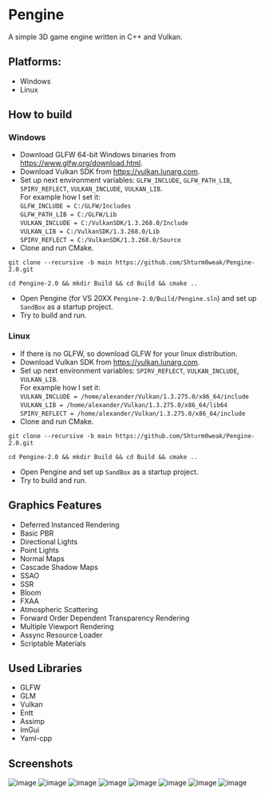 # **Pengine**
A simple 3D game engine written in C++ and Vulkan.

## **Platforms:**
* Windows
* Linux

## **How to build**
### **Windows**
* Download GLFW 64-bit Windows binaries from https://www.glfw.org/download.html.
* Download Vulkan SDK from https://vulkan.lunarg.com.
* Set up next environment variables: `GLFW_INCLUDE`, `GLFW_PATH_LIB`, `SPIRV_REFLECT`, `VULKAN_INCLUDE`, `VULKAN_LIB`.\
For example how I set it:\
`GLFW_INCLUDE = C:/GLFW/Includes`\
`GLFW_PATH_LIB = C:/GLFW/Lib`\
`VULKAN_INCLUDE = C:/VulkanSDK/1.3.268.0/Include`\
`VULKAN_LIB = C:/VulkanSDK/1.3.268.0/Lib`\
`SPIRV_REFLECT = C:/VulkanSDK/1.3.268.0/Source`
* Clone and run CMake.
```
git clone --recursive -b main https://github.com/Shturm0weak/Pengine-2.0.git
```
```
cd Pengine-2.0 && mkdir Build && cd Build && cmake ..
```
* Open Pengine (for VS 20XX `Pengine-2.0/Build/Pengine.sln`) and set up `SandBox` as a startup project.
* Try to build and run.

### **Linux**
* If there is no GLFW, so download GLFW for your linux distribution.
* Download Vulkan SDK from https://vulkan.lunarg.com.
* Set up next environment variables: `SPIRV_REFLECT`, `VULKAN_INCLUDE`, `VULKAN_LIB`.\
For example how I set it:\
`VULKAN_INCLUDE = /home/alexander/Vulkan/1.3.275.0/x86_64/include`\
`VULKAN_LIB = /home/alexander/Vulkan/1.3.275.0/x86_64/lib64`\
`SPIRV_REFLECT = /home/alexander/Vulkan/1.3.275.0/x86_64/include`
* Clone and run CMake.
```
git clone --recursive -b main https://github.com/Shturm0weak/Pengine-2.0.git
```
```
cd Pengine-2.0 && mkdir Build && cd Build && cmake ..
```
* Open Pengine and set up `SandBox` as a startup project.
* Try to build and run.

## **Graphics Features**
* Deferred Instanced Rendering
* Basic PBR
* Directional Lights
* Point Lights
* Normal Maps
* Cascade Shadow Maps
* SSAO
* SSR
* Bloom
* FXAA
* Atmospheric Scattering
* Forward Order Dependent Transparency Rendering
* Multiple Viewport Rendering
* Assync Resource Loader
* Scriptable Materials

## **Used Libraries**
* GLFW
* GLM
* Vulkan
* Entt
* Assimp
* ImGui
* Yaml-cpp

## **Screenshots**
![image](https://github.com/user-attachments/assets/f1cff851-3218-4c87-ab61-abc023539da0)
![image](https://github.com/user-attachments/assets/9f742be0-1fba-4466-9e50-87294011cba3)
![image](https://github.com/user-attachments/assets/eb2f3c0e-3a5d-4883-8825-3ad99b871cf8)
![image](https://github.com/user-attachments/assets/3dbf3b3d-84ae-4129-ac96-dfd68cf8fed6)
![image](https://github.com/user-attachments/assets/ddfa34bb-5934-411c-b84f-588e5e4bd7f0)
![image](https://github.com/user-attachments/assets/053e7830-4217-4a9d-a578-dc31a80d86fc)
![image](https://github.com/user-attachments/assets/2c69fa6d-59a7-4ea6-a756-6ab668ef6704)
![image](https://github.com/user-attachments/assets/19903bde-e2ba-4439-acfb-994f382ca625)
